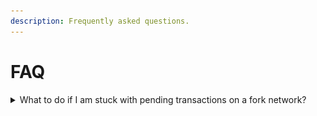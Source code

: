 ```yaml
---
description: Frequently asked questions.
---
```


# FAQ

<details>

<summary>What to do if I am stuck with pending transactions on a fork network?</summary>

You can end up in this situation if you are following the [onchain tutorial](tutorials/tuto.md) or the [onchain boilerplate](broken-reference). If it is the case, you are unable to make any transaction work on your local chain, and you surely view this type of message on your MetaMask:

![MetaMask connected to a locally forked Mumbai Testnet](<../.gitbook/assets/Capture d’écran 2023-05-12 à 01.10.06.png>)

![Pending MetaMask transactions](<../.gitbook/assets/Capture d’écran 2023-05-12 à 01.11.27.png>)

To get rid of this issue, you will need to go to "Settings > Advanced > Clear activity tab data" while connected to the fork chain (so anvil node is still running).

![MetaMask settings to clear activity tab data](<../.gitbook/assets/Capture d’écran 2023-05-12 à 01.18.14 (1).png>)

You can then stop your anvil local node and the frontend of your application before relaunching the anvil node with `yarn chain` and then your frontend with `yarn dev`. If you are still stuck with this restart, come ask your questions in our [Discord](https://discord.gg/sismo) in the **#dev-support** channel or in our [Dev Telegram](https://t.me/+Z-SwcvXZFRVhZTQ0).

</details>
